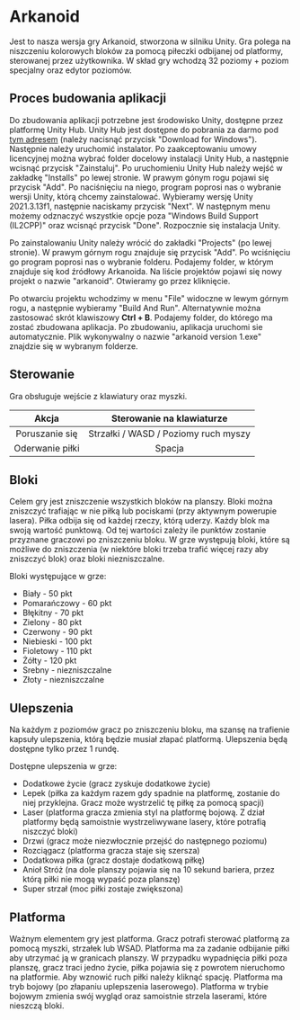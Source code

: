 # Arkanoid

Jest to nasza wersja gry Arkanoid, stworzona w silniku Unity. Gra polega na niszczeniu kolorowych bloków za pomocą piłeczki odbijanej od platformy, sterowanej przez użytkownika. W skład gry wchodzą 32 poziomy + poziom specjalny oraz edytor poziomów.

## Proces budowania aplikacji
Do zbudowania aplikacji potrzebne jest środowisko Unity, dostępne przez platformę Unity Hub. Unity Hub jest dostępne do pobrania za darmo pod [tym adresem](https://unity.com/download) (należy nacisnąć przycisk "Download for Windows"). Następnie należy uruchomić instalator. Po zaakceptowaniu umowy licencyjnej można wybrać folder docelowy instalacji Unity Hub, a następnie wcisnąć przycisk "Zainstaluj". Po uruchomieniu Unity Hub należy wejść w zakładkę "Installs" po lewej stronie. W prawym gónym rogu pojawi się przycisk "Add". Po naciśnięciu na niego, program poprosi nas o wybranie wersji Unity, którą chcemy zainstalować. Wybieramy wersję Unity 2021.3.13f1, następnie naciskamy przycisk "Next". W następnym menu możemy odznaczyć wszystkie opcje poza "Windows Build Support (IL2CPP)" oraz wcisnąć przycisk "Done". Rozpocznie się instalacja Unity.

Po zainstalowaniu Unity należy wrócić do zakładki "Projects" (po lewej stronie). W prawym górnym rogu znajduje się przycisk "Add". Po wciśnięciu go program poprosi nas o wybranie folderu. Podajemy folder, w którym znajduje się kod źródłowy Arkanoida. Na liście projektów pojawi się nowy projekt o nazwie "arkanoid". Otwieramy go przez kliknięcie.

Po otwarciu projektu wchodzimy w menu "File" widoczne w lewym górnym rogu, a następnie wybieramy "Build And Run". Alternatywnie można zastosować skrót klawiszowy **Ctrl + B**. Podajemy folder, do którego ma zostać zbudowana aplikacja. Po zbudowaniu, aplikacja uruchomi sie automatycznie. Plik wykonywalny o nazwie "arkanoid version 1.exe" znajdzie się w wybranym folderze.

## Sterowanie

Gra obsługuje wejście z klawiatury oraz myszki.

|              Akcja              | Sterowanie na klawiaturze |
|:-------------------------------:|:-------------------------:|
|          Poruszanie się         | Strzałki / WASD / Poziomy ruch myszy |
|          Oderwanie piłki        |           Spacja          |

## Bloki
Celem gry jest zniszczenie wszystkich bloków na planszy. Bloki można zniszczyć trafiając w nie piłką lub pociskami (przy aktywnym powerupie lasera). Piłka odbija się od każdej rzeczy, którą uderzy. Każdy blok ma swoją wartość punktową. Od tej wartości zależy ile punktów zostanie przyznane graczowi po zniszczeniu bloku. W grze występują bloki, które są możliwe do zniszczenia (w niektóre bloki trzeba trafić więcej razy aby zniszczyć blok) oraz bloki niezniszczalne.

Bloki występujące w grze:
- Biały - 50 pkt
- Pomarańczowy - 60 pkt
- Błękitny - 70 pkt
- Zielony - 80 pkt
- Czerwony - 90 pkt
- Niebieski - 100 pkt
- Fioletowy - 110 pkt
- Żółty - 120 pkt
- Srebny - niezniszczalne
- Złoty - niezniszczalne

## Ulepszenia

Na każdym z poziomów gracz po zniszczeniu bloku, ma szansę na trafienie kapsuły ulepszenia, którą będzie musiał złapać platformą. Ulepszenia będą dostępne tylko przez 1 rundę.
 
 Dostępne ulepszenia w grze:
 - Dodatkowe życie (gracz zyskuje dodatkowe życie)
 - Lepek (piłka za każdym razem gdy spadnie na platformę, zostanie do niej przyklejna. Gracz może wystrzelić tę piłkę za pomocą spacji)
 - Laser (platforma gracza zmienia styl na platformę bojową. Z dział platformy będą samoistnie wystrzeliwywane lasery, które potrafią niszczyć bloki)
 - Drzwi (gracz może niezwłocznie przejść do następnego poziomu)
 - Rozciągacz (platforma gracza staje się szersza)
 - Dodatkowa piłka (gracz dostaje dodatkową piłkę)
 - Anioł Stróż (na dole planszy pojawia się na 10 sekund bariera, przez którą piłki nie mogą wypaść poza planszę)
 - Super strzał (moc piłki zostaje zwiększona)

## Platforma
Ważnym elementem gry jest platforma. Gracz potrafi sterować platformą za pomocą myszki, strzałek lub WSAD. Platforma ma za zadanie odbijanie piłki aby utrzymać ją w granicach planszy. W przypadku wypadnięcia piłki poza planszę, gracz traci jedno życie, piłka pojawia się z powrotem nieruchomo na platformie. Aby wznowić ruch piłki należy kliknąć spację. Platforma ma tryb bojowy (po złapaniu uplepszenia laserowego). Platforma w trybie bojowym zmienia swój wygląd oraz samoistnie strzela laserami, które nieszczą bloki.


